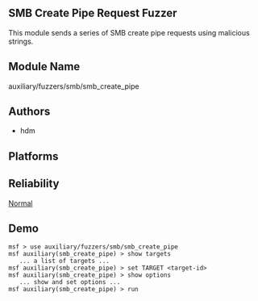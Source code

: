 ## SMB Create Pipe Request Fuzzer

This module sends a series of SMB create pipe requests using 
malicious strings.


## Module Name
auxiliary/fuzzers/smb/smb_create_pipe

## Authors
* hdm





## Platforms


## Reliability
[Normal](https://github.com/rapid7/metasploit-framework/wiki/Exploit-Ranking)

## Demo

```
msf > use auxiliary/fuzzers/smb/smb_create_pipe
msf auxiliary(smb_create_pipe) > show targets
   ... a list of targets ...
msf auxiliary(smb_create_pipe) > set TARGET <target-id>
msf auxiliary(smb_create_pipe) > show options
   ... show and set options ...
msf auxiliary(smb_create_pipe) > run
```
    
    